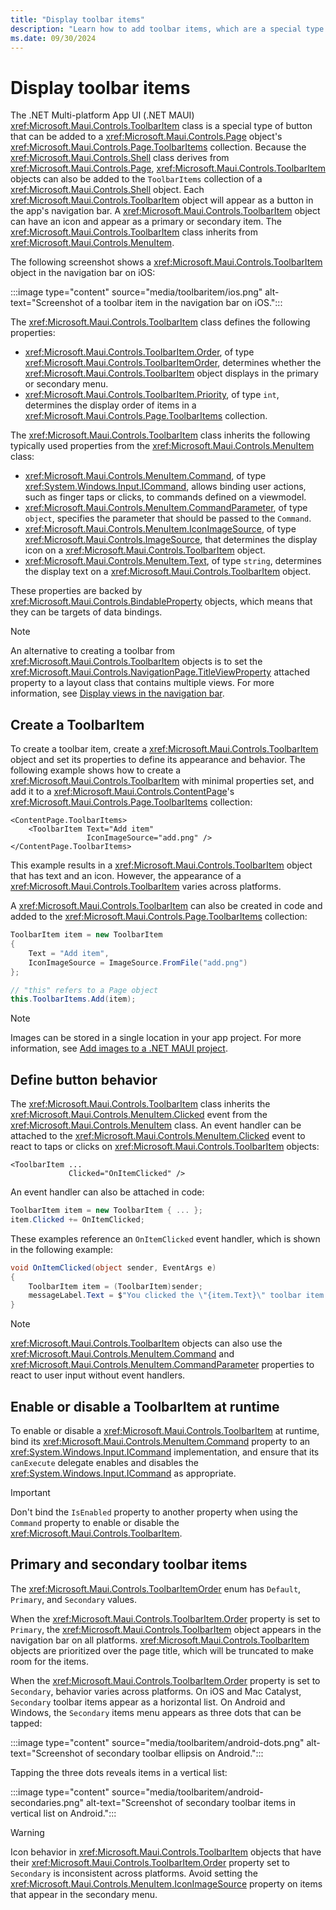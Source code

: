 ```yaml
---
title: "Display toolbar items"
description: "Learn how to add toolbar items, which are a special type of button, to the app's navigation bar."
ms.date: 09/30/2024
---
```


# Display toolbar items

The .NET Multi-platform App UI (.NET MAUI) <xref:Microsoft.Maui.Controls.ToolbarItem> class is a special type of button that can be added to a <xref:Microsoft.Maui.Controls.Page> object's <xref:Microsoft.Maui.Controls.Page.ToolbarItems> collection. Because the <xref:Microsoft.Maui.Controls.Shell> class derives from <xref:Microsoft.Maui.Controls.Page>, <xref:Microsoft.Maui.Controls.ToolbarItem> objects can also be added to the `ToolbarItems` collection of a <xref:Microsoft.Maui.Controls.Shell> object. Each <xref:Microsoft.Maui.Controls.ToolbarItem> object will appear as a button in the app's navigation bar. A <xref:Microsoft.Maui.Controls.ToolbarItem> object can have an icon and appear as a primary or secondary item. The <xref:Microsoft.Maui.Controls.ToolbarItem> class inherits from <xref:Microsoft.Maui.Controls.MenuItem>.

The following screenshot shows a <xref:Microsoft.Maui.Controls.ToolbarItem> object in the navigation bar on iOS:

:::image type="content" source="media/toolbaritem/ios.png" alt-text="Screenshot of a toolbar item in the navigation bar on iOS.":::

The <xref:Microsoft.Maui.Controls.ToolbarItem> class defines the following properties:

- <xref:Microsoft.Maui.Controls.ToolbarItem.Order>, of type <xref:Microsoft.Maui.Controls.ToolbarItemOrder>, determines whether the <xref:Microsoft.Maui.Controls.ToolbarItem>  object displays in the primary or secondary menu.
- <xref:Microsoft.Maui.Controls.ToolbarItem.Priority>, of type `int`, determines the display order of items in a <xref:Microsoft.Maui.Controls.Page.ToolbarItems> collection.

The <xref:Microsoft.Maui.Controls.ToolbarItem> class inherits the following typically used properties from the <xref:Microsoft.Maui.Controls.MenuItem> class:

- <xref:Microsoft.Maui.Controls.MenuItem.Command>, of type <xref:System.Windows.Input.ICommand>, allows binding user actions, such as finger taps or clicks, to commands defined on a viewmodel.
- <xref:Microsoft.Maui.Controls.MenuItem.CommandParameter>, of type `object`, specifies the parameter that should be passed to the `Command`.
- <xref:Microsoft.Maui.Controls.MenuItem.IconImageSource>, of type <xref:Microsoft.Maui.Controls.ImageSource>, that determines the display icon on a <xref:Microsoft.Maui.Controls.ToolbarItem>  object.
- <xref:Microsoft.Maui.Controls.MenuItem.Text>, of type `string`, determines the display text on a <xref:Microsoft.Maui.Controls.ToolbarItem>  object.

These properties are backed by <xref:Microsoft.Maui.Controls.BindableProperty> objects, which means that they can be targets of data bindings.

> [!NOTE]
> An alternative to creating a toolbar from <xref:Microsoft.Maui.Controls.ToolbarItem> objects is to set the <xref:Microsoft.Maui.Controls.NavigationPage.TitleViewProperty> attached property to a layout class that contains multiple views. For more information, see [Display views in the navigation bar](~/user-interface/pages/navigationpage.md#display-views-in-the-navigation-bar).

## Create a ToolbarItem

To create a toolbar item, create a <xref:Microsoft.Maui.Controls.ToolbarItem> object and set its properties to define its appearance and behavior. The following example shows how to create a <xref:Microsoft.Maui.Controls.ToolbarItem> with minimal properties set, and add it to a <xref:Microsoft.Maui.Controls.ContentPage>'s <xref:Microsoft.Maui.Controls.Page.ToolbarItems> collection:

```xaml
<ContentPage.ToolbarItems>
    <ToolbarItem Text="Add item"
                 IconImageSource="add.png" />
</ContentPage.ToolbarItems>
```

This example results in a <xref:Microsoft.Maui.Controls.ToolbarItem> object that has text and an icon. However, the appearance of a <xref:Microsoft.Maui.Controls.ToolbarItem> varies across platforms.

A <xref:Microsoft.Maui.Controls.ToolbarItem> can also be created in code and added to the <xref:Microsoft.Maui.Controls.Page.ToolbarItems> collection:

```csharp
ToolbarItem item = new ToolbarItem
{
    Text = "Add item",
    IconImageSource = ImageSource.FromFile("add.png")
};

// "this" refers to a Page object
this.ToolbarItems.Add(item);
```

> [!NOTE]
> Images can be stored in a single location in your app project. For more information, see [Add images to a .NET MAUI project](~/user-interface/images/images.md).

## Define button behavior

The <xref:Microsoft.Maui.Controls.ToolbarItem> class inherits the <xref:Microsoft.Maui.Controls.MenuItem.Clicked> event from the <xref:Microsoft.Maui.Controls.MenuItem> class. An event handler can be attached to the <xref:Microsoft.Maui.Controls.MenuItem.Clicked> event to react to taps or clicks on <xref:Microsoft.Maui.Controls.ToolbarItem> objects:

```xaml
<ToolbarItem ...
             Clicked="OnItemClicked" />
```

An event handler can also be attached in code:

```csharp
ToolbarItem item = new ToolbarItem { ... };
item.Clicked += OnItemClicked;
```

These examples reference an `OnItemClicked` event handler, which is shown in the following example:

```csharp
void OnItemClicked(object sender, EventArgs e)
{
    ToolbarItem item = (ToolbarItem)sender;
    messageLabel.Text = $"You clicked the \"{item.Text}\" toolbar item.";
}
```

> [!NOTE]
> <xref:Microsoft.Maui.Controls.ToolbarItem> objects can also use the <xref:Microsoft.Maui.Controls.MenuItem.Command> and <xref:Microsoft.Maui.Controls.MenuItem.CommandParameter> properties to react to user input without event handlers.

## Enable or disable a ToolbarItem at runtime

To enable or disable a <xref:Microsoft.Maui.Controls.ToolbarItem> at runtime, bind its <xref:Microsoft.Maui.Controls.MenuItem.Command> property to an <xref:System.Windows.Input.ICommand> implementation, and ensure that its `canExecute` delegate enables and disables the <xref:System.Windows.Input.ICommand> as appropriate.

> [!IMPORTANT]
> Don't bind the `IsEnabled` property to another property when using the `Command` property to enable or disable the <xref:Microsoft.Maui.Controls.ToolbarItem>.

## Primary and secondary toolbar items

The <xref:Microsoft.Maui.Controls.ToolbarItemOrder> enum has `Default`, `Primary`, and `Secondary` values.

When the <xref:Microsoft.Maui.Controls.ToolbarItem.Order> property is set to `Primary`, the <xref:Microsoft.Maui.Controls.ToolbarItem> object appears in the navigation bar on all platforms. <xref:Microsoft.Maui.Controls.ToolbarItem> objects are prioritized over the page title, which will be truncated to make room for the items.

When the <xref:Microsoft.Maui.Controls.ToolbarItem.Order> property is set to `Secondary`, behavior varies across platforms. On iOS and Mac Catalyst, `Secondary` toolbar items appear as a horizontal list. On Android and Windows, the `Secondary` items menu appears as three dots that can be tapped:

:::image type="content" source="media/toolbaritem/android-dots.png" alt-text="Screenshot of secondary toolbar ellipsis on Android.":::

Tapping the three dots reveals items in a vertical list:

:::image type="content" source="media/toolbaritem/android-secondaries.png" alt-text="Screenshot of secondary toolbar items in vertical list on Android.":::

> [!WARNING]
> Icon behavior in <xref:Microsoft.Maui.Controls.ToolbarItem> objects that have their <xref:Microsoft.Maui.Controls.ToolbarItem.Order> property set to `Secondary` is inconsistent across platforms. Avoid setting the <xref:Microsoft.Maui.Controls.MenuItem.IconImageSource> property on items that appear in the secondary menu.
